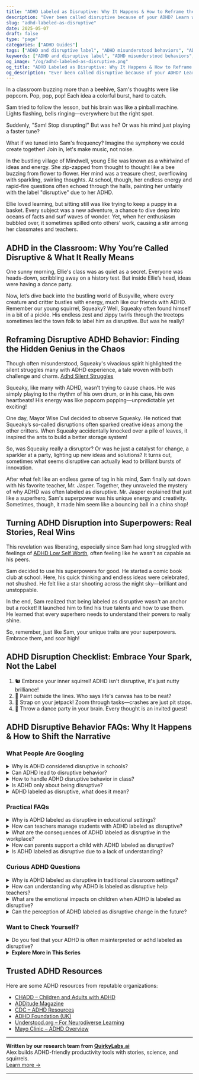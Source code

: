```yaml
---
title: "ADHD Labeled as Disruptive: Why It Happens & How to Reframe the Narrative"
description: "Ever been called disruptive because of your ADHD? Learn why this label sticks, what it really means, and how to reclaim your spark with pride and understanding."
slug: "adhd-labeled-as-disruptive"
date: 2025-05-07
draft: false
type: "page"
categories: ["ADHD Guides"]
tags: ["ADHD and disruptive label", "ADHD misunderstood behaviors", "ADHD classroom challenges", "rethinking ADHD", "ADHD validation strategies", "ADHD creative strengths", "ADHD emotional support"]
keywords: ["ADHD and disruptive label", "ADHD misunderstood behaviors", "ADHD classroom challenges", "rethinking ADHD", "ADHD validation strategies", "ADHD creative strengths", "ADHD emotional support"]
og_image: "/og/adhd-labeled-as-disruptive.png"
og_title: "ADHD Labeled as Disruptive: Why It Happens & How to Reframe the Narrative"
og_description: "Ever been called disruptive because of your ADHD? Learn why this label sticks, what it really means, and how to reclaim your spark with pride and understanding."
---
```



In a classroom buzzing more than a beehive, Sam's thoughts were like popcorn. Pop, pop, pop! Each idea a colorful burst, hard to catch.

Sam tried to follow the lesson, but his brain was like a pinball machine. Lights flashing, bells ringing—everywhere but the right spot.

Suddenly, "Sam! Stop disrupting!" But was he? Or was his mind just playing a faster tune?

What if we tuned into Sam's frequency? Imagine the symphony we could create together! Join in, let's make music, not noise.

In the bustling village of Mindwell, young Ellie was known as a whirlwind of ideas and energy. She zip-zapped from thought to thought like a bee buzzing from flower to flower. Her mind was a treasure chest, overflowing with sparkling, swirling thoughts. At school, though, her endless energy and rapid-fire questions often echoed through the halls, painting her unfairly with the label "disruptive" due to her ADHD.

Ellie loved learning, but sitting still was like trying to keep a puppy in a basket. Every subject was a new adventure, a chance to dive deep into oceans of facts and surf waves of wonder. Yet, when her enthusiasm bubbled over, it sometimes spilled onto others' work, causing a stir among her classmates and teachers.

## ADHD in the Classroom: Why You’re Called Disruptive & What It Really Means

One sunny morning, Ellie's class was as quiet as a secret. Everyone was heads-down, scribbling away on a history test. But inside Ellie’s head, ideas were having a dance party.

Now, let’s dive back into the bustling world of Busyville, where every creature and critter bustles with energy, much like our friends with ADHD. Remember our young squirrel, Squeaky? Well, Squeaky often found himself in a bit of a pickle. His endless zest and zippy twirls through the treetops sometimes led the town folk to label him as disruptive. But was he really?

## Reframing Disruptive ADHD Behavior: Finding the Hidden Genius in the Chaos

Though often misunderstood, Squeaky's vivacious spirit highlighted the silent struggles many with ADHD experience, a tale woven with both challenge and charm. [Adhd Silent Struggles](/pages/adhd-silent-struggles/)

Squeaky, like many with ADHD, wasn’t trying to cause chaos. He was simply playing to the rhythm of his own drum, or in his case, his own heartbeats! His energy was like popcorn popping—unpredictable yet exciting!

One day, Mayor Wise Owl decided to observe Squeaky. He noticed that Squeaky’s so-called disruptions often sparked creative ideas among the other critters. When Squeaky accidentally knocked over a pile of leaves, it inspired the ants to build a better storage system!

So, was Squeaky really a disruptor? Or was he just a catalyst for change, a sparkler at a party, lighting up new ideas and solutions? It turns out, sometimes what seems disruptive can actually lead to brilliant bursts of innovation.

After what felt like an endless game of tag in his mind, Sam finally sat down with his favorite teacher, Mr. Jasper. Together, they unraveled the mystery of why ADHD was often labeled as disruptive. Mr. Jasper explained that just like a superhero, Sam's superpower was his unique energy and creativity. Sometimes, though, it made him seem like a bouncing ball in a china shop!

## Turning ADHD Disruption into Superpowers: Real Stories, Real Wins

This revelation was liberating, especially since Sam had long struggled with feelings of [ADHD Low Self Worth](/pages/adhd-low-self-worth/), often feeling like he wasn’t as capable as his peers.

Sam decided to use his superpowers for good. He started a comic book club at school. Here, his quick thinking and endless ideas were celebrated, not shushed. He felt like a star shooting across the night sky—brilliant and unstoppable.

In the end, Sam realized that being labeled as disruptive wasn't an anchor but a rocket! It launched him to find his true talents and how to use them. He learned that every superhero needs to understand their powers to really shine.

So, remember, just like Sam, your unique traits are your superpowers. Embrace them, and soar high!

## ADHD Disruption Checklist: Embrace Your Spark, Not the Label

1. 🐿️ Embrace your inner squirrel! ADHD isn't disruptive, it's just nutty brilliance!
2. 🎨 Paint outside the lines. Who says life's canvas has to be neat?
3. 🚀 Strap on your jetpack! Zoom through tasks—crashes are just pit stops.
4. 🎉 Throw a dance party in your brain. Every thought is an invited guest!

## ADHD Disruptive Behavior FAQs: Why It Happens & How to Shift the Narrative

### What People Are Googling

<details><summary>Why is ADHD considered disruptive in schools?</summary><p>ADHD can be seen as disruptive in schools primarily because traditional classroom settings often emphasize quiet, still, and uniform learning styles, which might not align well with the energetic and varied engagement styles of students with ADHD. These wonderful students may experience challenges with sustained attention or impulse control, making it tough to conform to conventional classroom expectations like sitting still or waiting to speak. It’s important to remember that this doesn’t reflect a lack of intelligence or capability, but rather a mismatch between the school environment and the unique ways in which these students process information and interact with the world. Recognizing and adapting teaching methods to include more dynamic and inclusive strategies can really help bridge this gap and allow students with ADHD to thrive.</p></details>
<details><summary>Can ADHD lead to disruptive behavior?</summary><p>Absolutely, it's quite common for ADHD to be associated with behaviors that can seem disruptive. This often stems from the brain's unique wiring in ADHD, which impacts impulse control and attention regulation. It's important to remember that this isn't about being difficult on purpose; it’s more about how some situations are processed and responded to differently. Understanding and support can really make a difference in managing these behaviors effectively.</p></details>
<details><summary>How to handle ADHD disruptive behavior in class?</summary><p>Dealing with ADHD-related disruptive behavior in class can be challenging, but a compassionate approach often yields the best results. First, it's essential to create a structured environment where expectations are clear but also allow for some flexibility to accommodate ADHD traits. Incorporating regular breaks, interactive learning activities, and clear, concise instructions can help maintain focus and reduce feelings of restlessness. Lastly, remember that positive reinforcement and understanding can go a long way in helping students feel supported and valued, making it easier for them to engage positively in the classroom environment.</p></details>
<details><summary>Is ADHD only about being disruptive?</summary><p>Absolutely not! ADHD involves a wide range of traits and behaviors, and being disruptive isn't a core feature for many individuals. In fact, ADHD includes challenges with attention regulation, impulsivity, and hyperactivity, which can manifest differently from person to person. Some might have difficulties with organization or time management rather than disruptive behavior. It's all about understanding each person's unique experiences and strengths.</p></details>
<details><summary>ADHD labeled as disruptive, what does it mean?</summary><p>When someone describes ADHD as "disruptive," they're often referring to behaviors that can interrupt typical activities or deviate from expected social norms, like difficulty staying seated, frequent interruptions in conversation, or challenges with maintaining focus. It's important to remember that these manifestations are not intentional disruptions but are part of the neurological wiring of someone with ADHD. Recognizing this can help shift the perspective from blame to understanding, creating a more supportive environment. This understanding is key in fostering positive relationships and effective strategies to work with ADHD, rather than against it.</p></details>



### Practical FAQs

<details><summary>Why is ADHD labeled as disruptive in educational settings?</summary><p>ADHD can be labeled as disruptive in educational settings primarily because typical classroom environments often emphasize quiet, still, and highly structured activities, which can be challenging for someone with ADHD. The natural tendencies of individuals with ADHD to seek stimulation and activity can sometimes clash with these expectations, leading to behaviors that may be seen as disruptive. However, it's important to remember that these behaviors are not intentional disruptions but manifestations of how their brains are wired. By understanding and adapting teaching methods to include more engaging and dynamic activities, we can create a learning environment where everyone can thrive.</p></details>
<details><summary>How can teachers manage students with ADHD labeled as disruptive?</summary><p>Absolutely, teachers can play a pivotal role in supporting students with ADHD in a positive way! First, it's important to understand that what might appear as disruptive is often just a manifestation of ADHD symptoms like hyperactivity or impulsivity. Creating a classroom environment that includes brief, engaging activities and incorporates movement can be incredibly beneficial. Additionally, clear, consistent routines and positive reinforcement can help students with ADHD feel secure and appreciated, reducing feelings of frustration and misunderstanding for both the student and the teacher. This approach not only helps the student with ADHD but also enhances the classroom atmosphere for everyone.</p></details>
<details><summary>What are the consequences of ADHD labeled as disruptive in the workplace?</summary><p>It can feel really tough when ADHD traits are seen as disruptive in the workplace. Since ADHD can affect focus, impulse control, and time management, it might sometimes unintentionally lead to misunderstandings or frustrations among coworkers or supervisors. However, it's important to remember that these challenges are just one side of the coin. Many individuals with ADHD also bring unique strengths to the table, like creativity, problem-solving abilities, and a dynamic energy that can positively transform a workplace environment. Embracing a comprehensive understanding and supportive strategies can truly make a difference in turning those challenges into assets!</p></details>
<details><summary>How can parents support a child with ADHD labeled as disruptive?</summary><p>Absolutely, supporting a child with ADHD, especially when they are seen as disruptive, starts with understanding and compassion. It's helpful to recognize that your child isn't being difficult on purpose; rather, their behavior is often a response to feeling overwhelmed or understimulated. Creating a structured, predictable home environment can make a world of difference, as can praising their efforts and successes, no matter how small. Also, regular, open conversations with teachers and caregivers to share strategies and insights can ensure that your child feels supported both at home and at school.</p></details>
<details><summary>Is ADHD labeled as disruptive due to a lack of understanding?</summary><p>Absolutely, there's often a misunderstanding about ADHD that can lead to it being unfairly labeled as disruptive. ADHD behaviors like impulsivity, hyperactivity, and inattention might not always align neatly with traditional expectations in structured environments like classrooms or certain workplaces. This misalignment doesn't mean that those with ADHD are intentionally disruptive; rather, they interact with the world in ways that are natural to them but often misunderstood. Greater awareness and tailored support can really help bridge this gap, highlighting the unique strengths and contributions of individuals with ADHD.</p></details>



### Curious ADHD Questions

<details><summary>Why is ADHD labeled as disruptive in traditional classroom settings?</summary><p>ADHD can be seen as disruptive in traditional classroom settings primarily because the typical school environment often values quiet, focused, and sedentary learning styles, which can be challenging for someone with ADHD. Individuals with ADHD might display behaviors like moving around, talking out of turn, or having difficulty following a structured routine, which doesn't always align with conventional classroom expectations. These characteristics aren't inherently disruptive but can appear so in a setting that isn't designed to cater to diverse neurological needs. Remember, everyone has unique strengths, and environments that embrace different learning styles can help everyone thrive!</p></details>
<details><summary>How can understanding why ADHD is labeled as disruptive help teachers?</summary><p>Understanding why ADHD is labeled as disruptive can be incredibly helpful for teachers—it's like finding a new tool for your toolkit! Recognizing the unique ways ADHD manifests, such as impulsivity or difficulty with sustained attention, helps teachers see these behaviors not as intentional disruptions but as part of the student's neurodivergent wiring. This insight encourages a compassionate, supportive approach, focusing on strategies that engage and work well with their ADHD students’ learning styles. Ultimately, this not only reduces frustration in the classroom but also fosters a more inclusive and effective teaching environment.</p></details>
<details><summary>What are the emotional impacts on children when ADHD is labeled as disruptive?</summary><p>When ADHD is labeled as disruptive, it can significantly affect a child's emotional well-being. Such labels can lead children to feel misunderstood or isolated, as they may believe they're at fault for behaviors that are actually part of their ADHD. This can lead to feelings of low self-esteem or anxiety, as they struggle to fit into expectations that don't accommodate their unique way of processing the world. It's really important for adults to approach ADHD with understanding and support, helping children recognize their incredible qualities and potential, not just the challenges they face.</p></details>
<details><summary>Can the perception of ADHD labeled as disruptive change in the future?</summary><p>Absolutely, the perception of ADHD as merely disruptive can definitely change, and it's already starting to shift. As awareness and understanding of ADHD deepen, more people are recognizing the unique strengths and creative perspectives that individuals with ADHD bring to the table. Societies and educational systems are gradually learning to better support and harness these qualities rather than stifle them. With continued advocacy and education, the future looks promising for a more inclusive and appreciative view of ADHD.</p></details>



### Want to Check Yourself?

<details><summary>Do you feel that your ADHD is often misinterpreted or adhd labeled as disruptive?</summary><p>Absolutely, and you're not alone in feeling that way. ADHD can sometimes be misunderstood by those who may not be familiar with the nuances of the condition. This misunderstanding can lead to perceptions of being merely disruptive, when in reality, your brain is just juggling a lot more at once than others might. Remember, what might look like disruption is often just your unique way of processing and engaging with the world around you.</p></details>

<script type="application/ld+json">
{
  "@context": "https://schema.org",
  "@type": "FAQPage",
  "mainEntity": [
    {
      "@type": "Question",
      "name": "Why is ADHD considered disruptive in schools?",
      "acceptedAnswer": {
        "@type": "Answer",
        "text": "ADHD can be seen as disruptive in schools primarily because traditional classroom settings often emphasize quiet, still, and uniform learning styles, which might not align well with the energetic and varied engagement styles of students with ADHD. These wonderful students may experience challenges with sustained attention or impulse control, making it tough to conform to conventional classroom expectations like sitting still or waiting to speak. It\u2019s important to remember that this doesn\u2019t reflect a lack of intelligence or capability, but rather a mismatch between the school environment and the unique ways in which these students process information and interact with the world. Recognizing and adapting teaching methods to include more dynamic and inclusive strategies can really help bridge this gap and allow students with ADHD to thrive."
      }
    },
    {
      "@type": "Question",
      "name": "Can ADHD lead to disruptive behavior?",
      "acceptedAnswer": {
        "@type": "Answer",
        "text": "Absolutely, it's quite common for ADHD to be associated with behaviors that can seem disruptive. This often stems from the brain's unique wiring in ADHD, which impacts impulse control and attention regulation. It's important to remember that this isn't about being difficult on purpose; it\u2019s more about how some situations are processed and responded to differently. Understanding and support can really make a difference in managing these behaviors effectively."
      }
    },
    {
      "@type": "Question",
      "name": "How to handle ADHD disruptive behavior in class?",
      "acceptedAnswer": {
        "@type": "Answer",
        "text": "Dealing with ADHD-related disruptive behavior in class can be challenging, but a compassionate approach often yields the best results. First, it's essential to create a structured environment where expectations are clear but also allow for some flexibility to accommodate ADHD traits. Incorporating regular breaks, interactive learning activities, and clear, concise instructions can help maintain focus and reduce feelings of restlessness. Lastly, remember that positive reinforcement and understanding can go a long way in helping students feel supported and valued, making it easier for them to engage positively in the classroom environment."
      }
    },
    {
      "@type": "Question",
      "name": "Is ADHD only about being disruptive?",
      "acceptedAnswer": {
        "@type": "Answer",
        "text": "Absolutely not! ADHD involves a wide range of traits and behaviors, and being disruptive isn't a core feature for many individuals. In fact, ADHD includes challenges with attention regulation, impulsivity, and hyperactivity, which can manifest differently from person to person. Some might have difficulties with organization or time management rather than disruptive behavior. It's all about understanding each person's unique experiences and strengths."
      }
    },
    {
      "@type": "Question",
      "name": "ADHD labeled as disruptive, what does it mean?",
      "acceptedAnswer": {
        "@type": "Answer",
        "text": "When someone describes ADHD as \"disruptive,\" they're often referring to behaviors that can interrupt typical activities or deviate from expected social norms, like difficulty staying seated, frequent interruptions in conversation, or challenges with maintaining focus. It's important to remember that these manifestations are not intentional disruptions but are part of the neurological wiring of someone with ADHD. Recognizing this can help shift the perspective from blame to understanding, creating a more supportive environment. This understanding is key in fostering positive relationships and effective strategies to work with ADHD, rather than against it."
      }
    }
  ]
}
</script>
<script type="application/ld+json">
{
  "@context": "https://schema.org",
  "@type": "Article",
  "author": {
    "@type": "Person",
    "name": "QuirkyLabs",
    "url": "https://quirkylabs.ai/about"
  },
  "headline": "adhd labeled as disruptive: \"Unlock Your Spark: Why Being ADHD & Disruptive Rocks!\"",
  "mainEntityOfPage": "https://blog.quirkylabs.ai/pages/adhd-labeled-as-disruptive/",
  "datePublished": "2025-05-07"
}
</script>
<script type="application/ld+json">
{
  "@context": "https://schema.org",
  "@type": "BreadcrumbList",
  "itemListElement": [
    {
      "@type": "ListItem",
      "position": 1,
      "name": "Home",
      "item": "https://quirkylabs.ai/"
    },
    {
      "@type": "ListItem",
      "position": 2,
      "name": "Blog",
      "item": "https://blog.quirkylabs.ai/"
    },
    {
      "@type": "ListItem",
      "position": 3,
      "name": "adhd labeled as disruptive: \"Unlock Your Spark: Why Being ADHD & Disruptive Rocks!\"",
      "item": "https://blog.quirkylabs.ai/pages/adhd-labeled-as-disruptive/"
    }
  ]
}
</script>

<details>
<summary><strong>Explore More in This Series</strong></summary>

- [Adhd Feel Dumb](/pages/adhd-feel-dumb/)
- [Adhd Bad Kid Label](/pages/adhd-bad-kid-label/)
- [Adhd People Think Im Stupid](/pages/adhd-people-think-im-stupid/)
- [Adhd Silent Struggles](/pages/adhd-silent-struggles/)
- [Adhd Feel Lazy](/pages/adhd-feel-lazy/)
- [Adhd Afraid Of Being Seen](/pages/adhd-afraid-of-being-seen/)
- [Adhd Carrying School Shame](/pages/adhd-carrying-school-shame/)
- [Adhd Fear Of Judgment](/pages/adhd-fear-of-judgment/)
</details>



## Trusted ADHD Resources

Here are some ADHD resources from reputable organizations:

- [CHADD – Children and Adults with ADHD](https://chadd.org)
- [ADDitude Magazine](https://www.additudemag.com)
- [CDC – ADHD Resources](https://www.cdc.gov/ncbddd/adhd)
- [ADHD Foundation (UK)](https://www.adhdfoundation.org.uk)
- [Understood.org – For Neurodiverse Learning](https://www.understood.org)
- [Mayo Clinic – ADHD Overview](https://www.mayoclinic.org/diseases-conditions/adhd)


---

**Written by our research team from [QuirkyLabs.ai](https://quirkylabs.ai)**  
Alex builds ADHD-friendly productivity tools with stories, science, and squirrels.  
[Learn more →](https://quirkylabs.ai)

---